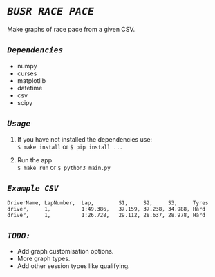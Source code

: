 # *`BUSR RACE PACE`*

Make graphs of race pace from a given CSV.

## *`Dependencies`*

- numpy
- curses
- matplotlib
- datetime
- csv
- scipy

## *`Usage`*

1. If you have not installed the dependencies use: \
`$ make install` or `$ pip install ...`

2. Run the app \
`$ make run` or `$ python3 main.py`

## *`Example CSV`*

```csv
DriverName, LapNumber,  Lap,        S1,     S2,     S3,     Tyres
driver,     1,          1:49.386,   37.159, 37.238, 34.988, Hard
driver,     1,          1:26.728,   29.112, 28.637, 28.978, Hard
```

## *`TODO:`*

- Add graph customisation options.
- More graph types.
- Add other session types like qualifying.
